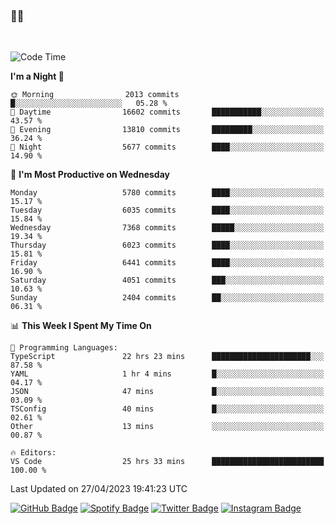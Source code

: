 ### 🤙🍺

<!-- <a href="https://github-readme-stats.vercel.app/api?username=hzak2xx&count_private=true&show_icons=true&theme=dracula">
  <img align="center" src="https://github-readme-stats.vercel.app/api?username=hzak2xx&count_private=true&show_icons=true&theme=dracula" />
</a>
</br> -->
</br>

<!--START_SECTION:waka-->
![Code Time](http://img.shields.io/badge/Code%20Time-2%2C372%20hrs%209%20mins-blue)

**I'm a Night 🦉** 

```text
🌞 Morning                2013 commits        █░░░░░░░░░░░░░░░░░░░░░░░░   05.28 % 
🌆 Daytime                16602 commits       ███████████░░░░░░░░░░░░░░   43.57 % 
🌃 Evening                13810 commits       █████████░░░░░░░░░░░░░░░░   36.24 % 
🌙 Night                  5677 commits        ████░░░░░░░░░░░░░░░░░░░░░   14.90 % 
```
📅 **I'm Most Productive on Wednesday** 

```text
Monday                   5780 commits        ████░░░░░░░░░░░░░░░░░░░░░   15.17 % 
Tuesday                  6035 commits        ████░░░░░░░░░░░░░░░░░░░░░   15.84 % 
Wednesday                7368 commits        █████░░░░░░░░░░░░░░░░░░░░   19.34 % 
Thursday                 6023 commits        ████░░░░░░░░░░░░░░░░░░░░░   15.81 % 
Friday                   6441 commits        ████░░░░░░░░░░░░░░░░░░░░░   16.90 % 
Saturday                 4051 commits        ███░░░░░░░░░░░░░░░░░░░░░░   10.63 % 
Sunday                   2404 commits        ██░░░░░░░░░░░░░░░░░░░░░░░   06.31 % 
```


📊 **This Week I Spent My Time On** 

```text
💬 Programming Languages: 
TypeScript               22 hrs 23 mins      ██████████████████████░░░   87.58 % 
YAML                     1 hr 4 mins         █░░░░░░░░░░░░░░░░░░░░░░░░   04.17 % 
JSON                     47 mins             █░░░░░░░░░░░░░░░░░░░░░░░░   03.09 % 
TSConfig                 40 mins             █░░░░░░░░░░░░░░░░░░░░░░░░   02.61 % 
Other                    13 mins             ░░░░░░░░░░░░░░░░░░░░░░░░░   00.87 % 

🔥 Editors: 
VS Code                  25 hrs 33 mins      █████████████████████████   100.00 % 
```


 Last Updated on 27/04/2023 19:41:23 UTC
<!--END_SECTION:waka-->

[![GitHub Badge](https://img.shields.io/badge/GitHub-100000?style=for-the-badge&logo=github&logoColor=white)](https://github.com/hzak2xx)
[![Spotify Badge](https://img.shields.io/badge/Spotify-1ED760?&style=for-the-badge&logo=spotify&logoColor=white)](https://open.spotify.com/user/uf90s6sbbh75a1mt44clkhkvf)
[![Twitter Badge](https://img.shields.io/badge/Twitter-1DA1F2?style=for-the-badge&logo=twitter&logoColor=white)](https://twitter.com/hzak2xx)
[![Instagram Badge](https://img.shields.io/badge/Instagram-E4405F?style=for-the-badge&logo=instagram&logoColor=white)](https://www.instagram.com/hzak2xx/)
